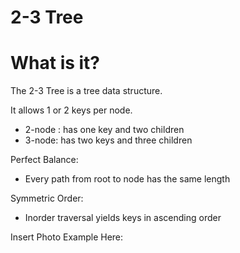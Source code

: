 # 2-3 Tree

# What is it?
The 2-3 Tree is a tree data structure.

It allows 1 or 2 keys per node.
  * 2-node : has one key and two children
  * 3-node: has two keys and three children

Perfect Balance:
  * Every path from root to node has the same length

Symmetric Order:
  * Inorder traversal yields keys in ascending order

Insert Photo Example Here:
